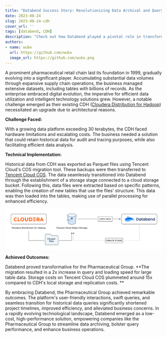 ```yaml
---
title: "Databend Success Story: Revolutionizing Data Archival and Query Performance for Pharmaceutical Group"
date: 2023-08-24
slug: 2023-08-24-cdh
cover_url: ''
tags: [databend, CDH]
description: "Check out how Databend played a pivotal role in transforming data archiving and query performance for a Pharmaceutical Group."
authors:
- name: wubx
  url: https://github.com/wubx
  image_url: https://github.com/wubx.png
---
```


A prominent pharmaceutical retail chain laid its foundation in 1999, gradually evolving into a significant player. Accumulating substantial data volumes through expansive supply chain operations, the business managed extensive datasets, including tables with billions of records. As the enterprise embraced digital evolution, the imperative for efficient data utilization and intelligent technology solutions grew. However, a notable challenge emerged as their existing CDH ([Cloudera Distribution for Hadoop](https://www.cloudera.com/products/open-source/apache-hadoop/key-cdh-components.html)) necessitated an upgrade due to architectural reasons.

**Challenge Faced:**

With a growing data platform exceeding 30 terabytes, the CDH faced hardware limitations and escalating costs. The business needed a solution that could retain historical data for audit and tracing purposes, while also facilitating efficient data analysis.

**Technical Implementation:**

Historical data from CDH was exported as Parquet files using Tencent Cloud's COS migration tool. These backups were then transferred to [Tencent Cloud COS](https://www.tencentcloud.com/products/cos). The data seamlessly transitioned into Databend through the establishment of a storage stage connected to a cloud storage bucket. Following this, data files were extracted based on specific patterns, enabling the creation of new tables that use the files' structure. This data was then loaded into the tables, making use of parallel processing for enhanced efficiency.

![Alt text](../static/img/blog/cdh.png)

**Achieved Outcomes:**

Databend proved transformative for the Pharmaceutical Group. **The migration resulted in a 2x increase in query and loading speed for large table data. Storage costs on Tencent Cloud COS plummeted around 15x compared to CDH's local storage and replication costs. **

By embracing Databend, the Pharmaceutical Group achieved remarkable outcomes. The platform's user-friendly interactions, swift queries, and seamless transition for historical data queries significantly shortened project timelines, improved efficiency, and alleviated business concerns. In a rapidly evolving technological landscape, Databend emerged as a low-cost, high-performance solution, empowering companies like the Pharmaceutical Group to streamline data archiving, bolster query performance, and enhance business operations.